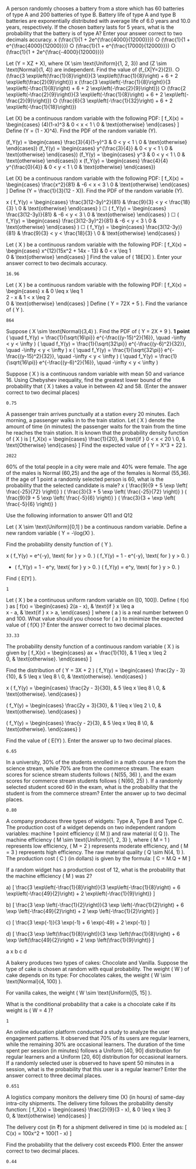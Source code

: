 
A person randomly chooses a battery from a store which has 60 batteries of type A and 200 batteries of type B. Battery life of type A and type B batteries are
exponentially distributed with average life of 6.0 years and 10.0 years, respectively. If the chosen battery lasts for 5 years, what is the probability that the battery is of type A? Enter your answer correct to two decimals accuracy.
x (\frac{1}{1 + 2e^{\frac{4000}{12000}}})
○ (\frac{1}{1 + e^{\frac{4000}{12000}}})
○ (\frac{1}{1 + e^{\frac{17000}{12000}}})
○ (\frac{1}{1 + 2e^{\frac{-4000}{12000}}})




Let (Y = XZ + X), where (X \sim \text{Uniform}{1, 2, 3}) and (Z \sim \text{Normal}(1, 4)) are independent. Find the value of (f_{X|Y=2}(2)).
○ (\frac{3 \exp\left(\frac{1}{8}\right)}{3 \exp\left(\frac{1}{8}\right) + 6 + 2 \exp\left(\frac{2}{9}\right)})
x (\frac{3 \exp\left(-\frac{1}{8}\right)}{3 \exp\left(-\frac{1}{8}\right) + 6 + 2 \exp\left(-\frac{2}{9}\right)})
○ (\frac{2 \exp\left(-\frac{2}{9}\right)}{3 \exp\left(-\frac{1}{8}\right) + 6 + 2 \exp\left(-\frac{2}{9}\right)})
○ (\frac{6}{3 \exp\left(-\frac{1}{32}\right) + 6 + 2 \exp\left(-\frac{1}{18}\right)})





Let \(X\) be a continuous random variable with the following PDF: \[ f_X(x) = \begin{cases} (4)(1-x)^3 & 0 < x < 1 \\ 0 & \text{otherwise} \end{cases} \]
Define (Y = (1 - X)^4). Find the PDF of the random variable (Y).

(f_Y(y) = \begin{cases} \frac{3}{4}(1-y)^3 & 0 < y < 1 \ 0 & \text{otherwise} \end{cases})
(f_Y(y) = \begin{cases} y^{\frac{3}{4}} & 0 < y < 1 \ 0 & \text{otherwise} \end{cases})
(f_Y(y) = \begin{cases} y^3 & 0 < y < 1 \ 0 & \text{otherwise} \end{cases})
x (f_Y(y) = \begin{cases} \frac{4}{4} y^{\frac{0}{4}} & 0 < y < 1 \ 0 & \text{otherwise} \end{cases})





Let (X) be a continuous random variable with the following PDF:
[ f_X(x) = \begin{cases} \frac{x^2}{81} & -6 < x < 3 \ 0 & \text{otherwise} \end{cases} ]
Define (Y = \frac{1}{3}(12 - X)). Find the PDF of the random variable (Y).

x \( f_Y(y) = \begin{cases} \frac{3(12-3y)^2}{81} & \frac{9}{3} < y < \frac{18}{3} \\ 0 & \text{otherwise} \end{cases} \)
☐ ( f_Y(y) = \begin{cases} \frac{3(12-3y)}{81} & -6 < y < 3 \ 0 & \text{otherwise} \end{cases} )
☐ ( f_Y(y) = \begin{cases} \frac{3(12-3y)^2}{81} & -6 < y < 3 \ 0 & \text{otherwise} \end{cases} )
☐ ( f_Y(y) = \begin{cases} \frac{3(12-3y)}{81} & \frac{9}{3} < y < \frac{18}{3} \ 0 & \text{otherwise} \end{cases} )





Let ( X ) be a continuous random variable with the following PDF:
[
f_X(x) = \begin{cases}
x^{12}(15x^2 + 14x - 13) & 0 < x \leq 1 \
0 & \text{otherwise}
\end{cases}
]
Find the value of ( 18E[X] ). Enter your answer correct to two decimals accuracy.
```
16.96
```


Let ( X ) be a continuous random variable with the following PDF:
[
f_X(x) = \begin{cases}
x & 0 \leq x \leq 1 \
2 - x & 1 < x \leq 2 \
0 & \text{otherwise}
\end{cases}
]
Define ( Y = 72X + 5 ). Find the variance of ( Y ).
```
864
```



Suppose \( X \sim \text{Normal}(3,4) \). Find the PDF of \( Y = 2X + 9 \). **1 point**
( \quad f_Y(y) = \frac{1}{\sqrt{16\pi}} e^{-\frac{(y-15)^2}{16}}, \quad -\infty < y < \infty )
( \quad f_Y(y) = \frac{1}{\sqrt{32\pi}} e^{-\frac{(y-6)^2}{32}}, \quad -\infty < y < \infty )
x ( \quad f_Y(y) = \frac{1}{\sqrt{32\pi}} e^{-\frac{(y-15)^2}{32}}, \quad -\infty < y < \infty )
( \quad f_Y(y) = \frac{1}{\sqrt{16\pi}} e^{-\frac{(y-6)^2}{16}}, \quad -\infty < y < \infty )




Suppose ( X ) is a continuous random variable with mean 50 and variance 16. Using Chebyshev inequality, find the greatest lower bound of the probability that ( X ) takes a value in between 42 and 58.
(Enter the answer correct to two decimal places)
```
0.75
```


A passenger train arrives punctually at a station every 20 minutes. Each morning, a passenger walks in to the train station. Let ( X ) denote the amount of time (in minutes) the passenger waits for the train from the time he reaches the train station. It is known that the probability density function of ( X ) is
[ f_X(x) = \begin{cases} \frac{1}{20}, & \text{if } 0 < x < 20 \ 0, & \text{Otherwise} \end{cases} ]
Find the expected value of ( Y = X^3 + 22 ).
```
2022
```


60% of the total people in a city were male and 40% were female. The age of the males is Normal (60,25) and the age of the females is Normal (55,36). If the age of 1 point a randomly selected person is 60, what is the probability that the selected candidate is male?
x ( \frac{9}{9 + 5 \exp \left( \frac{-25}{72} \right)} )
( \frac{3}{3 + 5 \exp \left( \frac{-25}{72} \right)} )
( \frac{9}{9 + 5 \exp \left( \frac{-5}{6} \right)} )
( \frac{3}{3 + \exp \left( \frac{-5}{6} \right)} )






Use the following information to answer Q11 and Q12

Let ( X \sim \text{Uniform}[0,1] ) be a continuous random variable. Define a new random variable ( Y = -\log(X) ).

Find the probability density function of ( Y ).

x ( f_Y(y) = e^{-y}, \text{ for } y > 0. )
( f_Y(y) = 1 - e^{-y}, \text{ for } y > 0. )
- \( f_Y(y) = 1 - e^y, \text{ for } y > 0. \)
( f_Y(y) = e^y, \text{ for } y > 0. )


Find ( E[Y] ).
```
1
```




Let ( X ) be a continuous uniform random variable on ([0, 100]). Define ( f(x) ) as
[
f(x) = \begin{cases}
2(a - x), & \text{if } x \leq a \
x - a, & \text{if } x > a,
\end{cases}
]
where ( a ) is a real number between 0 and 100. What value should you choose for ( a ) to minimize the expected value of ( f(X) )? Enter the answer correct to two decimal places.
```
33.33
```






The probability density function of a continuous random variable ( X ) is given by
[
f_X(x) = \begin{cases}
ax + \frac{1}{10}, & 1 \leq x \leq 2 \
0, & \text{otherwise}.
\end{cases}
]


Find the distribution of ( Y = 3X + 2 )
( f_Y(y) = \begin{cases} \frac{2y - 3}{10}, & 5 \leq x \leq 8 \ 0, & \text{otherwise}. \end{cases} )

x ( f_Y(y) = \begin{cases} \frac{2y - 3}{30}, & 5 \leq x \leq 8 \ 0, & \text{otherwise}. \end{cases} )

( f_Y(y) = \begin{cases} \frac{2y + 3}{30}, & 1 \leq x \leq 2 \\ 0, & \text{otherwise}. \end{cases} )

( f_Y(y) = \begin{cases} \frac{y - 2}{3}, & 5 \leq x \leq 8 \0, & \text{otherwise}. \end{cases} )



Find the value of ( E(Y) ). Enter the answer up to two decimal places.
```
6.65
```



In a university, 30% of the students enrolled in a math course are from the science stream, while 70% are from the commerce stream. The exam scores for science stream students follows ( N(55, 36) ), and the exam scores for commerce stream students follows ( N(60, 25) ). If a randomly selected student scored 60 in the exam, what is the probability that the student is from the commerce stream? Enter the answer up to two decimal places.
```
0.80
```




A company produces three types of widgets: Type A, Type B and Type C. The production cost of a widget depends on two independent random variables: machine 1 point efficiency (( M )) and raw material (( Q )). The machine efficiency ( M \sim \text{Uniform}{1, 2, 3} ), where ( M = 1 ) represents low efficiency, ( M = 2 ) represents moderate efficiency, and ( M = 3 ) represents high efficiency. The raw material quality ( Q \sim N(4, 1) ). The production cost ( C ) (in dollars) is given by the formula:
[ C = M.Q + M ]

If a random widget has a production cost of 12, what is the probability that the machine efficiency ( M ) was 2?

a)
[
\frac{3 \exp\left(-\frac{1}{8}\right)}{3 \exp\left(-\frac{1}{8}\right) + 6 \exp\left(-\frac{49}{2}\right) + 2 \exp\left(-\frac{1}{9}\right)}
]

b) \[ \frac{3 \exp \left(-\frac{1}{2}\right)}{3 \exp \left(-\frac{1}{2}\right) + 6 \exp \left(-\frac{49}{2}\right) + 2 \exp \left(-\frac{1}{2}\right)} \]

c)
[
\frac{3 \exp(-1)}{3 \exp(-1) + 6 \exp(-49) + 2 \exp(-1)}
]

d)
[
\frac{3 \exp \left(\frac{1}{8}\right)}{3 \exp \left(\frac{1}{8}\right) + 6 \exp \left(\frac{49}{2}\right) + 2 \exp \left(\frac{1}{9}\right)}
]

a
x b
c
d





A bakery produces two types of cakes: Chocolate and Vanilla. Suppose the type of cake is chosen at random with equal probability. The weight ( W ) of cake depends on its type:
For chocolates cakes, the weight ( W \sim \text{Normal}(4, 100) ).

For vanilla cakes, the weight ( W \sim \text{Uniform}[5, 15] ).

What is the conditional probability that a cake is a chocolate cake if its weight is ( W = 4 )?
```
1
```




An online education platform conducted a study to analyze the user engagement patterns. It observed that 70% of its users are regular learners, while the remaining 30% are occasional learners. The duration of the time spent per session (in minutes) follows a Uniform [40, 90] distribution for regular learners and a Uniform [20, 60] distribution for occasional learners. If a randomly selected user is observed to have spent 50 minutes in a session, what is the probability that this user is a regular learner? Enter the answer correct to three decimal places.
```
0.651
```





A logistics company monitors the delivery time \(X\) (in hours) of same-day intra-city shipments. The delivery time follows the probability density function:
[
f_X(x) = \begin{cases}
\frac{2}{9}(3 - x), & 0 \leq x \leq 3 \
0, & \text{otherwise}
\end{cases}
]

The delivery cost (in ₹) for a shipment delivered in time (x) is modeled as:
[
C(x) = 100x^2 + 100(1 - x)
]

Find the probability that the delivery cost exceeds ₹100. Enter the answer correct to two decimal places.
```
0.44
```

